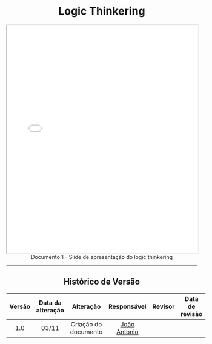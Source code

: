 [//]: # (** Projetos - Período 2024.2)

<center>

# Logic Thinkering

</center>


<center>
<iframe src="./assets/LOGICTHINKERING.pdf" width="100%" height="600px"></iframe>
Documento 1 - Slide de apresentação do logic thinkering
</center>

---

<center>

## Histórico de Versão

</center>

<div style="margin: 0 auto; width: fit-content;">

| Versão | Data da alteração |            Alteração            |                  Responsável                  |                      Revisor                       | Data de revisão |
| :----: |:-----------------:| :-----------------------------: | :-------------------------------------------: | :------------------------------------------------: | :-------------: |
|  1.0   |       03/11       |      Criação do documento       | [João Antonio](https://github.com/joaoseisei) |                                                    |                 |

</div>


[//]: # (Segue a lista de projetos desse período letivo:)

[//]: # ()
[//]: # (    • G1 até 13 membros)

[//]: # (    • Projeto G1 - Jogo, baseado em qualquer jogo para inspiração, podendo ser em versão site, desktop ou aplicativo móvel.)

[//]: # (    • Não usar o nome do jogo real. A ideia é usar o nome G1_Jogo mesmo, e apenas se basear em um jogo conhecido para fins de identificar público-alvo, principais funcionalidades, dentre outros detalhes.)

[//]: # ()
[//]: # (    • G2 até 13 membros)

[//]: # (    • Projeto G2 - Brechó, baseado em qualquer tipo de produto, podendo ser em versão site, desktop ou aplicativo móvel.)

[//]: # (    • Não usar o nome de um comércio / uma empresa real. A ideia é usar o nome G2_Brechó mesmo, e apenas se basear em algo conhecido para fins de identificar público-alvo, principais funcionalidades, dentre outros detalhes.)

[//]: # ()
[//]: # (    • G3 até 13 membros)

[//]: # (    • Projeto G3 - Aprender, baseado em qualquer viés educacional, podendo ser em versão site, desktop ou aplicativo móvel.)

[//]: # (    • Não usar o nome de algo real &#40;instituição, escola, curso ou outro&#41;. A ideia é usar o nome G3_Aprender mesmo, e apenas se basear em algo conhecido para fins de identificar público-alvo, principais funcionalidades, dentre outros detalhes.)

[//]: # ()
[//]: # (    • G4 até 13 membros)

[//]: # (    • Projeto G4 - Esporte, baseado em qualquer esporte ou conjunto de esportes, podendo ser em versão site, desktop ou aplicativo móvel. Aqui, a dica é ser algo de cunho informativo sobre um esporte ou conjunto de esportes relacionados.)

[//]: # (    • Não usar o nome de algo real &#40;clube, academia, ou outro&#41;. A ideia é usar o nome G4_Esporte mesmo, e apenas se basear em algo conhecido para fins de identificar público-alvo, principais funcionalidades, dentre outros detalhes.)

[//]: # ()
[//]: # (    • G5 até 13 membros)

[//]: # (    • Projeto G5 - Turismo, baseado em qualquer contexto turístico, podendo ser em versão site, desktop ou aplicativo móvel. Aqui, a dica é ser algo de cunho informativo sobre um País/uma cidade ou sobre eventos de uma região ou sobre uma festa típica regional...)

[//]: # (    • Não usar o nome de algo real &#40;agência de turismo, teatro, museu, ou outro&#41;. A ideia é usar o nome G5_Turismo mesmo, e apenas se basear em algo conhecido para fins de identificar público-alvo, principais funcionalidades, dentre outros detalhes.)

[//]: # ()
[//]: # (    • G6 até 13 membros)

[//]: # (    • Projeto G6 - Agenda, baseado em qualquer contexto, podendo ser em versão site, desktop ou aplicativo móvel. Aqui, espera-se um software para agendamento de eventos em qualquer contexto de interesse da equipe.)

[//]: # (    • Não usar o nome de algo real. A ideia é usar o nome G6_Agenda mesmo, e apenas se basear em algo conhecido para fins de identificar público-alvo, principais funcionalidades, dentre outros detalhes.)

[//]: # ()
[//]: # (    • G7 até 13 membros)

[//]: # (    • Projeto G7 - Entrega, baseado em qualquer contexto de entrega &#40;delivery&#41;, podendo ser em versão site, desktop ou aplicativo móvel.)

[//]: # (    • Não usar o nome de algo real &#40;ifood, ou outro&#41;. A ideia é usar o nome G7_Entrega mesmo, e apenas se basear em algo conhecido para fins de identificar público-alvo, principais funcionalidades, dentre outros detalhes.)

[//]: # ()
[//]: # (    • G8 até 13 membros)

[//]: # (    • Projeto G8 - Aluguel, baseado em qualquer contexto de aluguel, podendo ser em versão site, desktop ou aplicativo móvel. Uma ideia seria aluguel de materiais esportivos para uso no Lago Paranoá. : &#41;)

[//]: # (    • Não usar o nome de algo real &#40;imobiliária conhecida, empresa de aluguel de carros conhecida, ou outro&#41;. A ideia é usar o nome G8_Aluguel mesmo, e apenas se basear em algo conhecido para fins de identificar público-alvo, principais funcionalidades, dentre outros detalhes.)

[//]: # ()
[//]: # (    • G9 até 13 membros)

[//]: # (    • Projeto G9 - Circo, baseado em qualquer contexto de arte circense, podendo ser em versão site, desktop ou aplicativo móvel. Aqui, a dica é ser algo de cunho informativo sobre arte circense, como praticar, onde há treino, dentre outros.)

[//]: # (    • Não usar o nome de algo real &#40;circo conhecido, escola conhecida, show conhecido ou outro&#41;. A ideia é usar o nome G9_Circo mesmo, e apenas se basear em algo conhecido para fins de identificar público-alvo, principais funcionalidades, dentre outros detalhes.)

[//]: # ()
[//]: # (    • G10 até 13 membros)

[//]: # (    • Projeto G10 - Recomendação, baseado em qualquer contexto, podendo ser em versão site, desktop ou aplicativo móvel. Aqui, espera-se um software para recomendação de conteúdo em qualquer contexto de interesse da equipe.)

[//]: # (    • Não usar o nome de algo real. A ideia é usar o nome G10_Recomendação mesmo, e apenas se basear em algo conhecido para fins de identificar público-alvo, principais funcionalidades, dentre outros detalhes.)

[//]: # ()
[//]: # (OBS: Caso existam novos matriculados na disciplina, acima de 130 alunos, novos projetos serão propostos pela professora. Portanto, nesses casos, conversar com a professora na época.)

